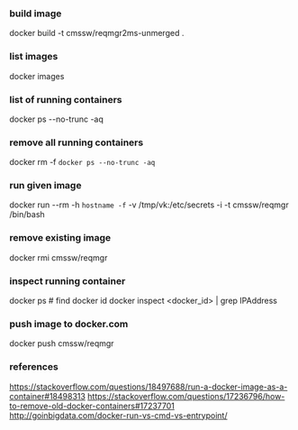 

### build image
docker build -t cmssw/reqmgr2ms-unmerged .

### list images
docker images

### list of running containers
docker ps --no-trunc -aq

### remove all running containers
docker rm -f `docker ps --no-trunc -aq`

### run given image
docker run --rm -h `hostname -f` -v /tmp/vk:/etc/secrets -i -t cmssw/reqmgr /bin/bash

### remove existing image
docker rmi cmssw/reqmgr

### inspect running container
docker ps # find docker id
docker inspect <docker_id> | grep IPAddress

### push image to docker.com
docker push cmssw/reqmgr

### references
https://stackoverflow.com/questions/18497688/run-a-docker-image-as-a-container#18498313
https://stackoverflow.com/questions/17236796/how-to-remove-old-docker-containers#17237701
http://goinbigdata.com/docker-run-vs-cmd-vs-entrypoint/
